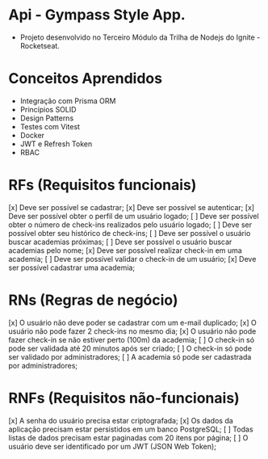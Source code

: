 # Api - Gympass Style App.
- Projeto desenvolvido no Terceiro Módulo da Trilha de Nodejs do Ignite - Rocketseat.

# Conceitos Aprendidos
- Integração com Prisma ORM
- Princípios SOLID
- Design Patterns
- Testes com Vitest
- Docker
- JWT e Refresh Token
- RBAC

# RFs (Requisitos funcionais)
[x] Deve ser possível se cadastrar;
[x] Deve ser possível se autenticar;
[x] Deve ser possível obter o perfil de um usuário logado;
[ ] Deve ser possível obter o número de check-ins realizados pelo usuário logado;
[ ] Deve ser possível obter seu histórico de check-ins;
[ ] Deve ser possível o usuário buscar academias próximas;
[ ] Deve ser possível o usuário buscar academias pelo nome;
[x] Deve ser possível realizar check-in em uma academia;
[ ] Deve ser possível validar o check-in de um usuário;
[x] Deve ser possível cadastrar uma academia;
 
# RNs (Regras de negócio)
[x] O usuário não deve poder se cadastrar com um e-mail duplicado;
[x] O usuário não pode fazer 2 check-ins no mesmo dia;
[x] O usuário não pode fazer check-in se não estiver perto (100m) da academia;
[ ] O check-in só pode ser validada até 20 minutos após ser criado;
[ ] O check-in só pode ser validado por administradores;
[ ] A academia só pode ser cadastrada por administradores;

# RNFs (Requisitos não-funcionais)
[x] A senha do usuário precisa estar criptografada;
[x] Os dados da aplicação precisam estar persistidos em um banco PostgreSQL;
[ ] Todas listas de dados precisam estar paginadas com 20 itens por página;
[ ] O usuário deve ser identificado por um JWT (JSON Web Token);
